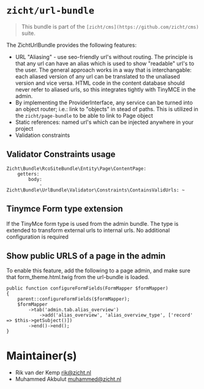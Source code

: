 # `zicht/url-bundle`
> This bundle is part of the `[zicht/cms](https://github.com/zicht/cms)` suite.

The ZichtUrlBundle provides the following features:

* URL "Aliasing" - use seo-friendly url's without routing. The principle is
  that any url can have an alias which is used to show "readable" url's to the
  user. The general approach works in a way that is interchangable: each aliased
  version of any url can be translated to the unaliased version and vice versa.
  HTML code in the content database should never refer to aliased urls, so this
  integrates tightly with TinyMCE in the admin.
* By implementing the ProviderInterface, any service can be turned into an
  object router; i.e.: link to "objects" in stead of paths. This is utilized in
  the `zicht/page-bundle` to be able to link to Page object
* Static references: named url's which can be injected anywhere in your project
* Validation constraints



## Validator Constraints usage
```
Zicht\Bundle\RcoSiteBundle\Entity\Page\ContentPage:
    getters:
        body:
            - Zicht\Bundle\UrlBundle\Validator\Constraints\ContainsValidUrls: ~
```

## Tinymce Form type extension

If the TinyMce form type is used from the admin bundle. 
The type is extended to transform external urls to internal urls.
No additional configuration is required

## Show public URLS of a page in the admin ###

To enable this feature, add the following to a page admin, and make sure that
form_theme.html.twig from the url-bundle is loaded.

```
public function configureFormFields(FormMapper $formMapper)
{
    parent::configureFormFields($formMapper);
    $formMapper
        ->tab('admin.tab.alias_overview')
            ->add('alias_overview', 'alias_overview_type', ['record' => $this->getSubject()])
        ->end()->end();
}
```

# Maintainer(s) 
* Rik van der Kemp <rik@zicht.nl>
* Muhammed Akbulut <muhammed@zicht.nl>

